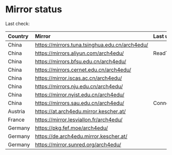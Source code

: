 <script src="./time.js"></script>
# Mirror status
Last check: <script type="text/javascript">localize(1743064255.79242);</script>

|Country|Mirror|Last update|
|:------|:-----|:----------|
|China|https://mirrors.tuna.tsinghua.edu.cn/arch4edu/|<script type="text/javascript">localize(1743057838);</script>|
|China|https://mirrors.aliyun.com/arch4edu/|ReadTimeout|
|China|https://mirrors.bfsu.edu.cn/arch4edu/|<script type="text/javascript">localize(1743014676);</script>|
|China|https://mirrors.cernet.edu.cn/arch4edu/|<script type="text/javascript">localize(1743057838);</script>|
|China|https://mirror.iscas.ac.cn/arch4edu/|<script type="text/javascript">localize(1743057838);</script>|
|China|https://mirrors.nju.edu.cn/arch4edu/|<script type="text/javascript">localize(1742971528);</script>|
|China|https://mirror.nyist.edu.cn/arch4edu/|<script type="text/javascript">localize(1743014676);</script>|
|China|https://mirrors.sau.edu.cn/arch4edu/|ConnectionError|
|Austria|https://at.arch4edu.mirror.kescher.at/|<script type="text/javascript">localize(1743014676);</script>|
|France|https://mirror.lesviallon.fr/arch4edu/|<script type="text/javascript">localize(1743014676);</script>|
|Germany|https://pkg.fef.moe/arch4edu/|<script type="text/javascript">localize(1743014676);</script>|
|Germany|https://de.arch4edu.mirror.kescher.at/|<script type="text/javascript">localize(1743014676);</script>|
|Germany|https://mirror.sunred.org/arch4edu/|<script type="text/javascript">localize(1743014676);</script>|

<script src="./tablefilter/tablefilter.js"></script>
<script src="./table.js"></script>